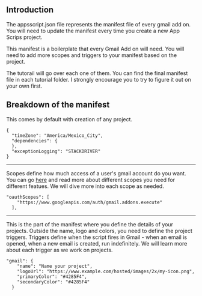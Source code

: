 ## Introduction
The appsscript.json file represents the manifest file of every gmail add on. 
You will need to update the manifest every time you create a new App Scrips project. 

This manifest is a boilerplate that every Gmail Add on will need. 
You will need to add more scopes and triggers to your manifest based on the project. 

The tutorail will go over each one of them.
You can find the final manifest file in each tutorial folder. 
I strongly encourage you to try to figure it out on your own first.

## Breakdown of the manifest
This comes by default with creation of any project.
```
{
  "timeZone": "America/Mexico_City",
  "dependencies": {
  },
  "exceptionLogging": "STACKDRIVER"
}
```
---
Scopes define how much access of a user's gmail account do you want. 
You can go [here](https://developers.google.com/gmail/add-ons/concepts/scopes) and read more about different scopes you need for different featues. 
We will dive more into each scope as needed.
```
"oauthScopes": [
    "https://www.googleapis.com/auth/gmail.addons.execute"
  ],
```
---
This is the part of the manifest where you define the details of your projects. 
Outside the name, logo and colors, you need to define the project triggers. 
Triggers define when the script fires in Gmail - when an email is opened, when a new email is created, run indefinitely. 
We will learn more about each trigger as we work on projects.
```
"gmail": {
    "name": "Name your project",
    "logoUrl": "https://www.example.com/hosted/images/2x/my-icon.png",
    "primaryColor": "#4285F4",
    "secondaryColor": "#4285F4"
  }
```
